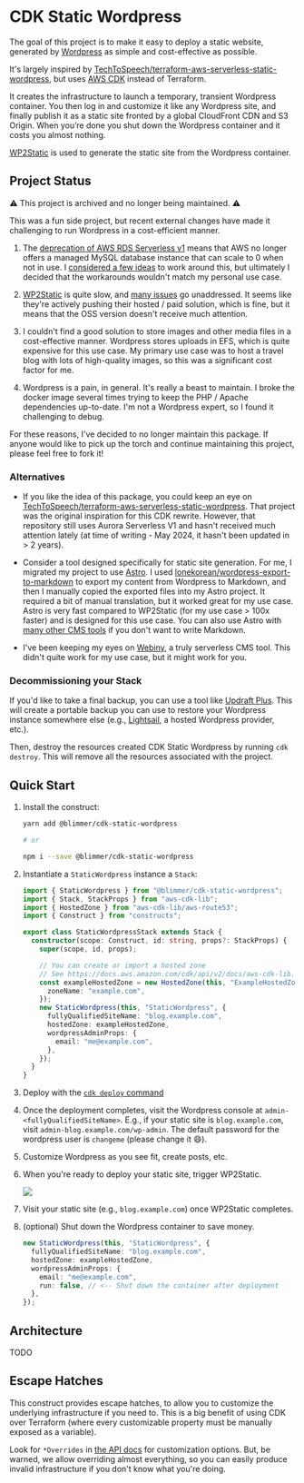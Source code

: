 # CDK Static Wordpress

The goal of this project is to make it easy to deploy a static website, generated by [Wordpress](https://wordpress.org/)
as simple and cost-effective as possible.

It's largely inspired by
[TechToSpeech/terraform-aws-serverless-static-wordpress](https://github.com/TechToSpeech/terraform-aws-serverless-static-wordpress/),
but uses [AWS CDK](https://aws.amazon.com/cdk/) instead of Terraform.

It creates the infrastructure to launch a temporary, transient Wordpress container. You then log in and customize it
like any Wordpress site, and finally publish it as a static site fronted by a global CloudFront CDN and S3 Origin. When
you’re done you shut down the Wordpress container and it costs you almost nothing.

[WP2Static](https://wp2static.com/) is used to generate the static site from the Wordpress container.

## Project Status

⚠️ This project is archived and no longer being maintained. ⚠️

This was a fun side project, but recent external changes have made it challenging to run Wordpress in a cost-efficient
manner.

1. The [deprecation of AWS RDS Serverless v1](https://www.infoq.com/news/2024/01/aurora-serverless-v1-retirement/) means
   that AWS no longer offers a managed MySQL database instance that can scale to 0 when not in use. I
   [considered a few ideas](https://github.com/blimmer/cdk-static-wordpress/issues/32) to work around this, but
   ultimately I decided that the workarounds wouldn't match my personal use case.

1. [WP2Static](https://wp2static.com/) is quite slow, and [many issues](https://github.com/elementor/wp2static) go
   unaddressed. It seems like they're actively pushing their hosted / paid solution, which is fine, but it means that
   the OSS version doesn't receive much attention.

1. I couldn't find a good solution to store images and other media files in a cost-effective manner. Wordpress stores
   uploads in EFS, which is quite expensive for this use case. My primary use case was to host a travel blog with lots
   of high-quality images, so this was a significant cost factor for me.

1. Wordpress is a pain, in general. It's really a beast to maintain. I broke the docker image several times trying to
   keep the PHP / Apache dependencies up-to-date. I'm not a Wordpress expert, so I found it challenging to debug.

For these reasons, I've decided to no longer maintain this package. If anyone would like to pick up the torch and
continue maintaining this project, please feel free to fork it!

### Alternatives

- If you like the idea of this package, you could keep an eye on
  [TechToSpeech/terraform-aws-serverless-static-wordpress](https://github.com/TechToSpeech/terraform-aws-serverless-static-wordpress/).
  That project was the original inspiration for this CDK rewrite. However, that repository still uses Aurora Serverless
  V1 and hasn't received much attention lately (at time of writing - May 2024, it hasn't been updated in > 2 years).

- Consider a tool designed specifically for static site generation. For me, I migrated my project to use
  [Astro](https://astro.build). I used
  [lonekorean/wordpress-export-to-markdown](https://github.com/lonekorean/wordpress-export-to-markdown) to export my
  content from Wordpress to Markdown, and then I manually copied the exported files into my Astro project. It required a
  bit of manual translation, but it worked great for my use case. Astro is very fast compared to WP2Static (for my use
  case > 100x faster) and is designed for this use case. You can also use Astro with
  [many other CMS tools](https://docs.astro.build/en/guides/cms/) if you don't want to write Markdown.

- I've been keeping my eyes on [Webiny](https://www.webiny.com/), a truly serverless CMS tool. This didn't quite work
  for my use case, but it might work for you.

### Decommissioning your Stack

If you'd like to take a final backup, you can use a tool like
[Updraft Plus](https://wordpress.org/plugins/updraftplus/). This will create a portable backup you can use to restore
your Wordpress instance somewhere else (e.g., [Lightsail](https://aws.amazon.com/lightsail/projects/wordpress/), a
hosted Wordpress provider, etc.).

Then, destroy the resources created CDK Static Wordpress by running `cdk destroy`. This will remove all the resources
associated with the project.

## Quick Start

1. Install the construct:

   ```bash
   yarn add @blimmer/cdk-static-wordpress

   # or

   npm i --save @blimmer/cdk-static-wordpress
   ```

1. Instantiate a `StaticWordpress` instance a `Stack`:

   ```ts
   import { StaticWordpress } from "@blimmer/cdk-static-wordpress";
   import { Stack, StackProps } from "aws-cdk-lib";
   import { HostedZone } from "aws-cdk-lib/aws-route53";
   import { Construct } from "constructs";

   export class StaticWordpressStack extends Stack {
     constructor(scope: Construct, id: string, props?: StackProps) {
       super(scope, id, props);

       // You can create or import a hosted zone
       // See https://docs.aws.amazon.com/cdk/api/v2/docs/aws-cdk-lib.aws_route53.HostedZone.html
       const exampleHostedZone = new HostedZone(this, "ExampleHostedZone", {
         zoneName: "example.com",
       });
       new StaticWordpress(this, "StaticWordpress", {
         fullyQualifiedSiteName: "blog.example.com",
         hostedZone: exampleHostedZone,
         wordpressAdminProps: {
           email: "me@example.com",
         },
       });
     }
   }
   ```

1. Deploy with the [`cdk deploy` command](https://docs.aws.amazon.com/cdk/v2/guide/cli.html#cli-deploy)
1. Once the deployment completes, visit the Wordpress console at `admin-<fullyQualifiedSiteName>`. E.g., if your static
   site is `blog.example.com`, visit `admin-blog.example.com/wp-admin`. The default password for the wordpress user is
   `changeme` (please change it :smile:).
1. Customize Wordpress as you see fit, create posts, etc.
1. When you're ready to deploy your static site, trigger WP2Static.

   ![](https://github.com/blimmer/cdk-static-wordpress/assets/630449/598ecdd4-ffb6-4381-bd0e-50564622f3c3)

1. Visit your static site (e.g., `blog.example.com`) once WP2Static completes.
1. (optional) Shut down the Wordpress container to save money.

   ```ts
   new StaticWordpress(this, "StaticWordpress", {
     fullyQualifiedSiteName: "blog.example.com",
     hostedZone: exampleHostedZone,
     wordpressAdminProps: {
       email: "me@example.com",
       run: false, // <-- Shut down the container after deployment
     },
   });
   ```

## Architecture

TODO

## Escape Hatches

This construct provides escape hatches, to allow you to customize the underlying infrastructure if you need to. This is
a big benefit of using CDK over Terraform (where every customizable property must be manually exposed as a variable).

Look for `*Overrides` in [the API docs](/API.md) for customization options. But, be warned, we allow overriding almost
everything, so you can easily produce invalid infrastructure if you don't know what you're doing.
